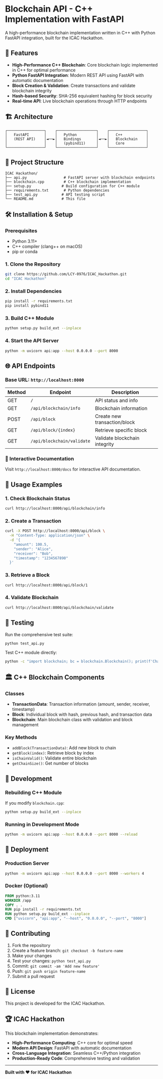 # Blockchain API - C++ Implementation with FastAPI

A high-performance blockchain implementation written in C++ with Python FastAPI integration, built for the ICAC Hackathon.

## 🚀 Features

- **High-Performance C++ Blockchain**: Core blockchain logic implemented in C++ for optimal performance
- **Python FastAPI Integration**: Modern REST API using FastAPI with automatic documentation
- **Block Creation & Validation**: Create transactions and validate blockchain integrity
- **Hash-based Security**: SHA-256 equivalent hashing for block security
- **Real-time API**: Live blockchain operations through HTTP endpoints

## 🏗️ Architecture

```
┌─────────────────┐    ┌──────────────────┐    ┌─────────────────┐
│   FastAPI       │    │   Python         │    │   C++           │
│   (REST API)    │◄──►│   Bindings       │◄──►│   Blockchain    │
│                 │    │   (pybind11)     │    │   Core          │
└─────────────────┘    └──────────────────┘    └─────────────────┘
```

## 📁 Project Structure

```
ICAC Hackathon/
├── api.py                 # FastAPI server with blockchain endpoints
├── blockchain.cpp         # C++ blockchain implementation
├── setup.py              # Build configuration for C++ module
├── requirements.txt       # Python dependencies
├── test_api.py           # API testing script
└── README.md             # This file
```

## 🛠️ Installation & Setup

### Prerequisites
- Python 3.11+
- C++ compiler (clang++ on macOS)
- pip or conda

### 1. Clone the Repository
```bash
git clone https://github.com/LCY-0976/ICAC_Hackathon.git
cd "ICAC Hackathon"
```

### 2. Install Dependencies
```bash
pip install -r requirements.txt
pip install pybind11
```

### 3. Build C++ Module
```bash
python setup.py build_ext --inplace
```

### 4. Start the API Server
```bash
python -m uvicorn api:app --host 0.0.0.0 --port 8000
```

## 🌐 API Endpoints

### Base URL: `http://localhost:8000`

| Method | Endpoint | Description |
|--------|----------|-------------|
| GET | `/` | API status and info |
| GET | `/api/blockchain/info` | Blockchain information |
| POST | `/api/block` | Create new transaction/block |
| GET | `/api/block/{index}` | Retrieve specific block |
| GET | `/api/blockchain/validate` | Validate blockchain integrity |

### 📖 Interactive Documentation
Visit `http://localhost:8000/docs` for interactive API documentation.

## 🧪 Usage Examples

### 1. Check Blockchain Status
```bash
curl http://localhost:8000/api/blockchain/info
```

### 2. Create a Transaction
```bash
curl -X POST http://localhost:8000/api/block \
  -H "Content-Type: application/json" \
  -d '{
    "amount": 100.5,
    "sender": "Alice", 
    "receiver": "Bob",
    "timestamp": "1234567890"
  }'
```

### 3. Retrieve a Block
```bash
curl http://localhost:8000/api/block/1
```

### 4. Validate Blockchain
```bash
curl http://localhost:8000/api/blockchain/validate
```

## 🧪 Testing

Run the comprehensive test suite:
```bash
python test_api.py
```

Test C++ module directly:
```bash
python -c "import blockchain; bc = blockchain.Blockchain(); print(f'Chain size: {bc.getChainSize()}')"
```

## 🏛️ C++ Blockchain Components

### Classes
- **TransactionData**: Transaction information (amount, sender, receiver, timestamp)
- **Block**: Individual block with hash, previous hash, and transaction data
- **Blockchain**: Main blockchain class with validation and block management

### Key Methods
- `addBlock(TransactionData)`: Add new block to chain
- `getBlock(index)`: Retrieve block by index
- `isChainValid()`: Validate entire blockchain
- `getChainSize()`: Get number of blocks

## 🔧 Development

### Rebuilding C++ Module
If you modify `blockchain.cpp`:
```bash
python setup.py build_ext --inplace
```

### Running in Development Mode
```bash
python -m uvicorn api:app --host 0.0.0.0 --port 8000 --reload
```

## 🚀 Deployment

### Production Server
```bash
python -m uvicorn api:app --host 0.0.0.0 --port 8000 --workers 4
```

### Docker (Optional)
```dockerfile
FROM python:3.11
WORKDIR /app
COPY . .
RUN pip install -r requirements.txt
RUN python setup.py build_ext --inplace
CMD ["uvicorn", "api:app", "--host", "0.0.0.0", "--port", "8000"]
```

## 🤝 Contributing

1. Fork the repository
2. Create a feature branch: `git checkout -b feature-name`
3. Make your changes
4. Test your changes: `python test_api.py`
5. Commit: `git commit -am 'Add new feature'`
6. Push: `git push origin feature-name`
7. Submit a pull request

## 📄 License

This project is developed for the ICAC Hackathon.

## 🏆 ICAC Hackathon

This blockchain implementation demonstrates:
- **High-Performance Computing**: C++ core for optimal speed
- **Modern API Design**: FastAPI with automatic documentation
- **Cross-Language Integration**: Seamless C++/Python integration
- **Production-Ready Code**: Comprehensive testing and validation

---

**Built with ❤️ for ICAC Hackathon**
